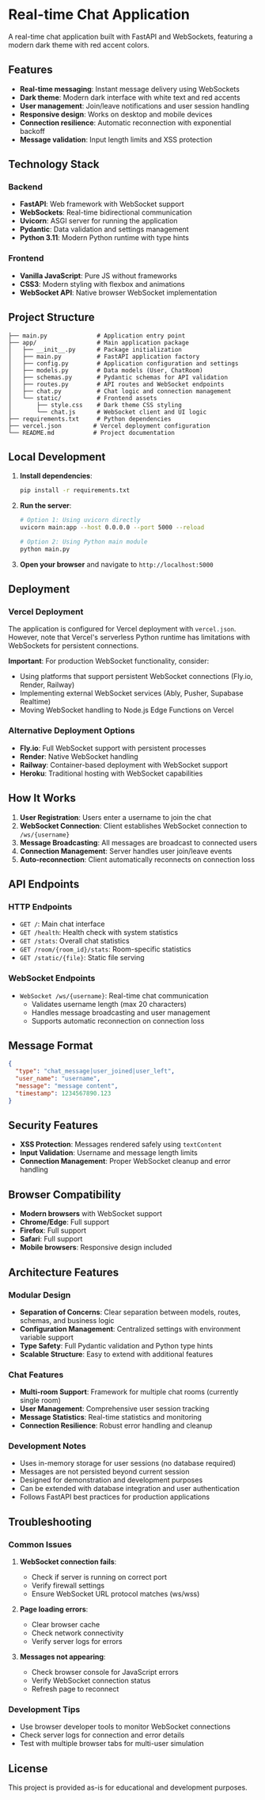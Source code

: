# Real-time Chat Application

A real-time chat application built with FastAPI and WebSockets, featuring a modern dark theme with red accent colors.

## Features

- **Real-time messaging**: Instant message delivery using WebSockets
- **Dark theme**: Modern dark interface with white text and red accents
- **User management**: Join/leave notifications and user session handling
- **Responsive design**: Works on desktop and mobile devices
- **Connection resilience**: Automatic reconnection with exponential backoff
- **Message validation**: Input length limits and XSS protection

## Technology Stack

### Backend
- **FastAPI**: Web framework with WebSocket support
- **WebSockets**: Real-time bidirectional communication
- **Uvicorn**: ASGI server for running the application
- **Pydantic**: Data validation and settings management
- **Python 3.11**: Modern Python runtime with type hints

### Frontend
- **Vanilla JavaScript**: Pure JS without frameworks
- **CSS3**: Modern styling with flexbox and animations
- **WebSocket API**: Native browser WebSocket implementation

## Project Structure

```
├── main.py              # Application entry point
├── app/                 # Main application package
│   ├── __init__.py      # Package initialization
│   ├── main.py          # FastAPI application factory
│   ├── config.py        # Application configuration and settings
│   ├── models.py        # Data models (User, ChatRoom)
│   ├── schemas.py       # Pydantic schemas for API validation
│   ├── routes.py        # API routes and WebSocket endpoints
│   ├── chat.py          # Chat logic and connection management
│   └── static/          # Frontend assets
│       ├── style.css    # Dark theme CSS styling
│       └── chat.js      # WebSocket client and UI logic
├── requirements.txt     # Python dependencies
├── vercel.json         # Vercel deployment configuration
└── README.md           # Project documentation
```

## Local Development

1. **Install dependencies**:
   ```bash
   pip install -r requirements.txt
   ```

2. **Run the server**:
   ```bash
   # Option 1: Using uvicorn directly
   uvicorn main:app --host 0.0.0.0 --port 5000 --reload
   
   # Option 2: Using Python main module
   python main.py
   ```

3. **Open your browser** and navigate to `http://localhost:5000`

## Deployment

### Vercel Deployment
The application is configured for Vercel deployment with `vercel.json`. However, note that Vercel's serverless Python runtime has limitations with WebSockets for persistent connections.

**Important**: For production WebSocket functionality, consider:
- Using platforms that support persistent WebSocket connections (Fly.io, Render, Railway)
- Implementing external WebSocket services (Ably, Pusher, Supabase Realtime)
- Moving WebSocket handling to Node.js Edge Functions on Vercel

### Alternative Deployment Options
- **Fly.io**: Full WebSocket support with persistent processes
- **Render**: Native WebSocket handling
- **Railway**: Container-based deployment with WebSocket support
- **Heroku**: Traditional hosting with WebSocket capabilities

## How It Works

1. **User Registration**: Users enter a username to join the chat
2. **WebSocket Connection**: Client establishes WebSocket connection to `/ws/{username}`
3. **Message Broadcasting**: All messages are broadcast to connected users
4. **Connection Management**: Server handles user join/leave events
5. **Auto-reconnection**: Client automatically reconnects on connection loss

## API Endpoints

### HTTP Endpoints
- `GET /`: Main chat interface
- `GET /health`: Health check with system statistics
- `GET /stats`: Overall chat statistics
- `GET /room/{room_id}/stats`: Room-specific statistics
- `GET /static/{file}`: Static file serving

### WebSocket Endpoints
- `WebSocket /ws/{username}`: Real-time chat communication
  - Validates username length (max 20 characters)
  - Handles message broadcasting and user management
  - Supports automatic reconnection on connection loss

## Message Format

```json
{
  "type": "chat_message|user_joined|user_left",
  "user_name": "username",
  "message": "message content",
  "timestamp": 1234567890.123
}
```

## Security Features

- **XSS Protection**: Messages rendered safely using `textContent`
- **Input Validation**: Username and message length limits
- **Connection Management**: Proper WebSocket cleanup and error handling

## Browser Compatibility

- **Modern browsers** with WebSocket support
- **Chrome/Edge**: Full support
- **Firefox**: Full support
- **Safari**: Full support
- **Mobile browsers**: Responsive design included

## Architecture Features

### Modular Design
- **Separation of Concerns**: Clear separation between models, routes, schemas, and business logic
- **Configuration Management**: Centralized settings with environment variable support
- **Type Safety**: Full Pydantic validation and Python type hints
- **Scalable Structure**: Easy to extend with additional features

### Chat Features
- **Multi-room Support**: Framework for multiple chat rooms (currently single room)
- **User Management**: Comprehensive user session tracking
- **Message Statistics**: Real-time statistics and monitoring
- **Connection Resilience**: Robust error handling and cleanup

### Development Notes
- Uses in-memory storage for user sessions (no database required)
- Messages are not persisted beyond current session
- Designed for demonstration and development purposes
- Can be extended with database integration and user authentication
- Follows FastAPI best practices for production applications

## Troubleshooting

### Common Issues

1. **WebSocket connection fails**:
   - Check if server is running on correct port
   - Verify firewall settings
   - Ensure WebSocket URL protocol matches (ws/wss)

2. **Page loading errors**:
   - Clear browser cache
   - Check network connectivity
   - Verify server logs for errors

3. **Messages not appearing**:
   - Check browser console for JavaScript errors
   - Verify WebSocket connection status
   - Refresh page to reconnect

### Development Tips

- Use browser developer tools to monitor WebSocket connections
- Check server logs for connection and error details
- Test with multiple browser tabs for multi-user simulation

## License

This project is provided as-is for educational and development purposes.